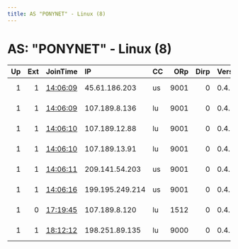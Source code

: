 ```yaml
---
title: AS "PONYNET" - Linux (8)
---
```


# AS: "PONYNET" - Linux (8)

|   Up |   Ext | JoinTime                                                                                              | IP              | CC   |   ORp |   Dirp | Version   | Contact                            | Nickname          |   eFamMembers |
|-----:|------:|:------------------------------------------------------------------------------------------------------|:----------------|:-----|------:|-------:|:----------|:-----------------------------------|:------------------|--------------:|
|    1 |     1 | [14:06:09](https://nusenu.github.io/OrNetStats/w/relay/859378F6BFFC5E44F723EB5351D43EEE76FBE591.html) | 45.61.186.203   | us   |  9001 |      0 | 0.4.6.9   | re829374ammma at google d          | 9040642947505047  |             6 |
|    1 |     1 | [14:06:09](https://nusenu.github.io/OrNetStats/w/relay/9D63D99535A12A5CA5392C796A7F0E2D537C2494.html) | 107.189.8.136   | lu   |  9001 |      0 | 0.4.6.9   | re829374ammma at google d          | 9117158411514227  |             6 |
|    1 |     1 | [14:06:10](https://nusenu.github.io/OrNetStats/w/relay/0E23008F00FECE35AAD3106B437C93025F51FE95.html) | 107.189.12.88   | lu   |  9001 |      0 | 0.4.6.9   | re829374ammma at google d          | 9008080794651779  |             6 |
|    1 |     1 | [14:06:10](https://nusenu.github.io/OrNetStats/w/relay/8B034F2AFBE2F2759CCAEE5855D0D91BB0A7036D.html) | 107.189.13.91   | lu   |  9001 |      0 | 0.4.6.9   | re829374ammma at google d          | 9820841099262044  |             6 |
|    1 |     1 | [14:06:11](https://nusenu.github.io/OrNetStats/w/relay/2ED664728376FD367DAC05D0A7B5B942E0C1B4DE.html) | 209.141.54.203  | us   |  9001 |      0 | 0.4.6.9   | re829374ammma at google d          | 2149422779317781  |             6 |
|    1 |     1 | [14:06:16](https://nusenu.github.io/OrNetStats/w/relay/48D53D35173A4EF18E37682F0223A296177D74E0.html) | 199.195.249.214 | us   |  9001 |      0 | 0.4.6.9   | re829374ammma at google d          | 3014681062087323  |             6 |
|    1 |     0 | [17:19:45](https://nusenu.github.io/OrNetStats/w/relay/5D89D76182B05E5E5EF07D195CA30FF7D65DA651.html) | 107.189.8.120   | lu   |  1512 |      0 | 0.4.6.10  | Graf Mays &lt;support AT poa       | NathanH1ggers     |             1 |
|    1 |     1 | [18:12:12](https://nusenu.github.io/OrNetStats/w/relay/BBBE0F946E35F0BB3CC48605D31202F5FF1C8F34.html) | 198.251.89.135  | lu   |  9000 |      0 | 0.4.6.9   | june &lt;@&gt; eridan &lt;.&gt; me | caligulasAquarium |             1 |
